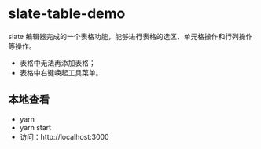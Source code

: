 # slate-table-demo
slate 编辑器完成的一个表格功能，能够进行表格的选区、单元格操作和行列操作等操作。
* 表格中无法再添加表格；
* 表格中右键唤起工具菜单。
## 本地查看
* yarn
* yarn start
* 访问：http://localhost:3000